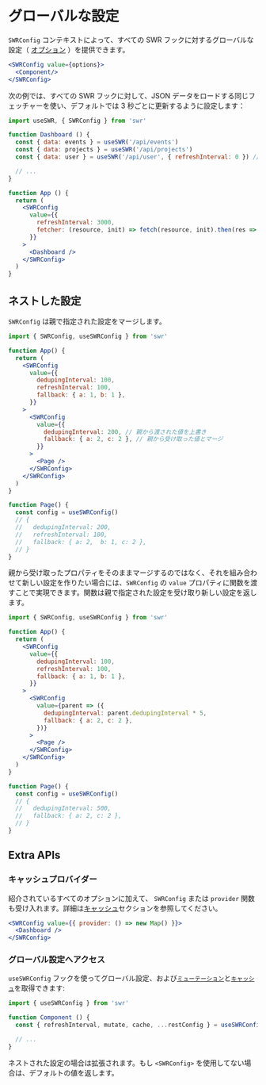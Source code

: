 # グローバルな設定

`SWRConfig` コンテキストによって、すべての SWR フックに対するグローバルな設定（ [オプション](/docs/options) ）を提供できます。

```jsx
<SWRConfig value={options}>
  <Component/>
</SWRConfig>
```

次の例では、すべての SWR フックに対して、JSON データをロードする同じフェッチャーを使い、デフォルトでは 3 秒ごとに更新するように設定します：

```jsx
import useSWR, { SWRConfig } from 'swr'

function Dashboard () {
  const { data: events } = useSWR('/api/events')
  const { data: projects } = useSWR('/api/projects')
  const { data: user } = useSWR('/api/user', { refreshInterval: 0 }) // オーバーライド

  // ...
}

function App () {
  return (
    <SWRConfig
      value={{
        refreshInterval: 3000,
        fetcher: (resource, init) => fetch(resource, init).then(res => res.json())
      }}
    >
      <Dashboard />
    </SWRConfig>
  )
}
```

## ネストした設定

`SWRConfig` は親で指定された設定をマージします。

```jsx
import { SWRConfig, useSWRConfig } from 'swr'

function App() {
  return (
    <SWRConfig
      value={{
        dedupingInterval: 100,
        refreshInterval: 100,
        fallback: { a: 1, b: 1 },
      }}
    >
      <SWRConfig
        value={{
          dedupingInterval: 200, // 親から渡された値を上書き
          fallback: { a: 2, c: 2 }, // 親から受け取った値とマージ
        }}
      >
        <Page />
      </SWRConfig>
    </SWRConfig>
  )
}

function Page() {
  const config = useSWRConfig()
  // {
  //   dedupingInterval: 200,
  //   refreshInterval: 100,
  //   fallback: { a: 2,  b: 1, c: 2 },
  // }
}
```

親から受け取ったプロパティをそのままマージするのではなく、それを組み合わせて新しい設定を作りたい場合には、`SWRConfig` の `value` プロパティに関数を渡すことで実現できます。関数は親で指定された設定を受け取り新しい設定を返します。

```jsx
import { SWRConfig, useSWRConfig } from 'swr'

function App() {
  return (
    <SWRConfig
      value={{
        dedupingInterval: 100,
        refreshInterval: 100,
        fallback: { a: 1, b: 1 },
      }}
    >
      <SWRConfig
        value={parent => ({
          dedupingInterval: parent.dedupingInterval * 5,
          fallback: { a: 2, c: 2 },
        })}
      >
        <Page />
      </SWRConfig>
    </SWRConfig>
  )
}

function Page() {
  const config = useSWRConfig()
  // {
  //   dedupingInterval: 500,
  //   fallback: { a: 2, c: 2 },
  // }
}
```

## Extra APIs

### キャッシュプロバイダー

紹介されているすべてのオプションに加えて、 `SWRConfig` または `provider` 関数も受け入れます。詳細は[キャッシュ](/docs/advanced/cache)セクションを参照してください。

```jsx
<SWRConfig value={{ provider: () => new Map() }}>
  <Dashboard />
</SWRConfig>
```

### グローバル設定へアクセス

`useSWRConfig` フックを使ってグローバル設定、および[`ミューテーション`](/docs/mutation)と[`キャッシュ`](/docs/advanced/cache)を取得できます:

```jsx
import { useSWRConfig } from 'swr'

function Component () {
  const { refreshInterval, mutate, cache, ...restConfig } = useSWRConfig()

  // ...
}
```

ネストされた設定の場合は拡張されます。もし `<SWRConfig>` を使用してない場合は、デフォルトの値を返します。
